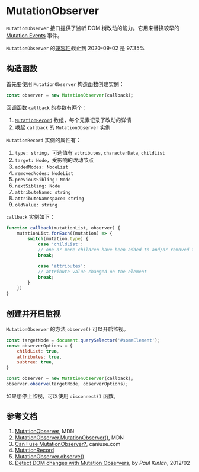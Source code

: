 # MutationObserver

`MutationObserver` 接口提供了监听 DOM 树改动的能力。它用来替换较早的 [Mutation Events](https://developer.mozilla.org/en-US/docs/DOM/Mutation_events) 事件。

`MutationObserver` 的[兼容性][1]截止到 2020-09-02 是 97.35%

## 构造函数

首先要使用 `MutationObserver` 构造函数创建实例：

```js
const observer = new MutationObserver(callback);
```

回调函数 `callback` 的参数有两个：

1. [`MutationRecord`][2] 数组，每个元素记录了改动的详情
1. 唤起 `callback` 的 `MutationObserver` 实例

`MutationRecord` 实例的属性有：

1. `type: string`，可选值有 `attributes`, `characterData`, `childList`
1. `target: Node`，受影响的改动节点
1. `addedNodes: NodeList`
1. `removedNodes: NodeList`
1. `previousSibling: Node`
1. `nextSibling: Node`
1. `attributeName: string`
1. `attributeNamespace: string`
1. `oldValue: string`

`callback` 实例如下：

```js
function callback(mutationList, observer) {
    mutationList.forEach((mutation) => {
        switch(mutation.type) {
            case 'childList':
            // one or more children have been added to and/or removed from the tree
            break;

            case 'attributes':
            // attribute value changed on the element
            break;
        }
    })
}
```

## 创建并开启监视

`MutationObserver` 的方法 `observe()` 可以开启监视。

```js
const targetNode = document.querySelector('#someElement');
const observerOptions = {
    childList: true,
    attributes: true,
    subtree: true,
}

const observer = new MutationObserver(callback);
observer.observe(targetNode, observerOptions);
```

如果想停止监视，可以使用 `disconnect()` 函数。

## 参考文档

1. [MutationObserver](https://developer.mozilla.org/en-US/docs/Web/API/MutationObserver), MDN
1. [MutationObserver.MutationObserver()](https://developer.mozilla.org/en-US/docs/Web/API/MutationObserver/MutationObserver), MDN
1. [Can I use MutationObserver?][1], caniuse.com
1. [MutationRecord][2]
1. [MutationObserver.observe()][3]
1. [Detect DOM changes with Mutation Observers][4], by *Paul Kinlan*, 2012/02

[1]: https://caniuse.com/#search=MutationObserver "Can I use MutationObserver?"
[2]: https://developer.mozilla.org/en-US/docs/Web/API/MutationRecord "MutationRecord"
[3]: https://developer.mozilla.org/en-US/docs/Web/API/MutationObserver/observe "MutationObserver.observe()"
[4]: https://developers.google.cn/web/updates/2012/02/Detect-DOM-changes-with-Mutation-Observers "Detect DOM changes with Mutation Observers"
